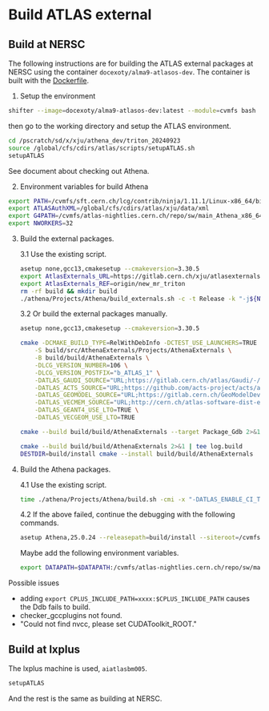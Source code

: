 # Build ATLAS external

## Build at NERSC
The following instructions are for building the ATLAS external packages at NERSC
using the container `docexoty/alma9-atlasos-dev`. The container is built with
the [Dockerfile](https://github.com/xju2/dockers/blob/main/HEP/atlas/alma9_cpu/Dockerfile).

1. Setup the environment
```bash
shifter --image=docexoty/alma9-atlasos-dev:latest --module=cvmfs bash 
```

then go to the working directory and setup the ATLAS environment.
```bash
cd /pscratch/sd/x/xju/athena_dev/triton_20240923
source /global/cfs/cdirs/atlas/scripts/setupATLAS.sh 
setupATLAS
```

See document about [](./checkout-athena.md) checking out Athena.

2. Environment variables for build Athena
```bash
export PATH=/cvmfs/sft.cern.ch/lcg/contrib/ninja/1.11.1/Linux-x86_64/bin:$PATH
export ATLASAuthXML=/global/cfs/cdirs/atlas/xju/data/xml
export G4PATH=/cvmfs/atlas-nightlies.cern.ch/repo/sw/main_Athena_x86_64-el9-gcc13-opt/Geant4
export NWORKERS=32
```

3. Build the external packages.

    3.1 Use the existing script.
    ```bash
    asetup none,gcc13,cmakesetup --cmakeversion=3.30.5
    export AtlasExternals_URL=https://gitlab.cern.ch/xju/atlasexternals.git
    export AtlasExternals_REF=origin/new_mr_triton
    rm -rf build && mkdir build
    ./athena/Projects/Athena/build_externals.sh -c -t Release -k "-j${NWORKERS}" 2>&1 | tee build/log.external.txt
    ```

    3.2 Or build the external packages manually.
    ```bash
    asetup none,gcc13,cmakesetup --cmakeversion=3.30.5

    cmake -DCMAKE_BUILD_TYPE=RelWithDebInfo -DCTEST_USE_LAUNCHERS=TRUE \
        -S build/src/AthenaExternals/Projects/AthenaExternals \
        -B build/build/AthenaExternals \
        -DLCG_VERSION_NUMBER=106 \
        -DLCG_VERSION_POSTFIX="b_ATLAS_1" \
        -DATLAS_GAUDI_SOURCE="URL;https://gitlab.cern.ch/atlas/Gaudi/-/archive/v39r1.001/Gaudi-v39r1.001.tar.gz;URL_MD5;ac2bdcde14c2feb7684e34d6e7879db8" \
        -DATLAS_ACTS_SOURCE="URL;https://github.com/acts-project/acts/archive/refs/tags/v38.2.0.tar.gz;URL_HASH;SHA256=90f23bd409a153fee0a78d07d230996bfe1c8ccdc8753798a594456a8e41d28e" \
        -DATLAS_GEOMODEL_SOURCE="URL;https://gitlab.cern.ch/GeoModelDev/GeoModel/-/archive/6.7.0/GeoModel-6.7.0.tar.bz2;URL_MD5;450616aa33f97857aad3c7cbe1ff74fd" \
        -DATLAS_VECMEM_SOURCE="URL;http://cern.ch/atlas-software-dist-eos/externals/vecmem/v1.5.0.tar.gz;https://github.com/acts-project/vecmem/archive/refs/tags/v1.5.0.tar.gz;URL_MD5;3cc5a3bb14b93f611513535173a6be28" \
        -DATLAS_GEANT4_USE_LTO=TRUE \
        -DATLAS_VECGEOM_USE_LTO=TRUE

    cmake --build build/build/AthenaExternals --target Package_Gdb 2>&1 | tee log.build.Gdb

    cmake --build build/build/AthenaExternals 2>&1 | tee log.build
    DESTDIR=build/install cmake --install build/build/AthenaExternals 
    ```

4. Build the Athena packages.

    4.1 Use the existing script.
    ```bash
    time ./athena/Projects/Athena/build.sh -cmi -x "-DATLAS_ENABLE_CI_TESTS=TRUE -DATLAS_EXTERNAL=${ATLASAuthXML} -DCMAKE_EXPORT_COMPILE_COMMANDS=TRUE " -k "-j${NWORKERS}" 2>&1 | tee build/log.build.athena.txt
    ```

    4.2 If the above failed, continue the debugging with the following commands.
    ```bash
    asetup Athena,25.0.24 --releasepath=build/install --siteroot=/cvmfs/atlas-nightlies.cern.ch/repo/sw/main_Athena_x86_64-el9-gcc13-opt
    ```
    Maybe add the following environment variables.
    ```bash
    export DATAPATH=$DATAPATH:/cvmfs/atlas-nightlies.cern.ch/repo/sw/main_Athena_x86_64-el9-gcc13-opt/atlas/offline/ReleaseData/v20
    ```

Possible issues
- adding `export CPLUS_INCLUDE_PATH=xxxx:$CPLUS_INCLUDE_PATH` causes the Ddb fails to build.
- checker_gccplugins not found.
- "Could not find nvcc, please set CUDAToolkit_ROOT."

## Build at lxplus
The lxplus machine is used, `aiatlasbm005`. 

```bash
setupATLAS
```
And the rest is the same as building at NERSC.
